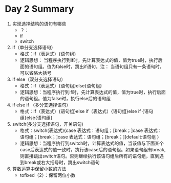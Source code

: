 # Day 2 Summary

1. 实现选择结构的语句有哪些
   - ？：
   - if
   - switch
2. if（单分支选择语句）
   - 格式：if（表达式）{语句组}
   - 逻辑思想： 当程序执行到if时，先计算表达式的值，值为true时，执行后面的语句组。值为false时，跳出if语句，注： 当语句组只有一条语句时，可以省略大括号
3. if else（双分支选择语句）
   - 格式：if（表达式）{语句组}else{语句组}
   - 逻辑思想：当程序执行到if时，先计算表达式的值，值为true时，执行后面的语句组。值为false时，执行else后的语句组
4. if else if （多分支选择语句）
   - 格式：if（表达式）{语句组}else if（表达式）{语句组}else if {语句组}else{语句组}
5. switch(多分支选择语句，开关语句)
   - 格式：switch(表达式){case 表达式：语句组；[break；]case 表达式：语句组；[break；]case 表达式：语句组；[break；][default:语句组 }
   - 逻辑思想：当程序执行到switch时，计算表达式的值，当该值与下面某个case后表达式的值一致时，执行该case后的语句组。如果语句组有break,则直接跳出switch语句。否则继续执行该语句组后所有的语句组，直到遇到break或右大括号时，跳出switch语句
6. 算数运算中保留小数的方法
   - tofixed（2）：保留两位小数  


